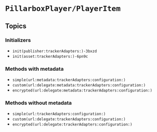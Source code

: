 # ``PillarboxPlayer/PlayerItem``

## Topics

### Initializers

- ``init(publisher:trackerAdapters:)-3bxzd``
- ``init(asset:trackerAdapters:)-6pn9c``

### Methods with metadata

- ``simple(url:metadata:trackerAdapters:configuration:)``
- ``custom(url:delegate:metadata:trackerAdapters:configuration:)``
- ``encrypted(url:delegate:metadata:trackerAdapters:configuration:)``

### Methods without metadata

- ``simple(url:trackerAdapters:configuration:)``
- ``custom(url:delegate:trackerAdapters:configuration:)``
- ``encrypted(url:delegate:trackerAdapters:configuration:)``
